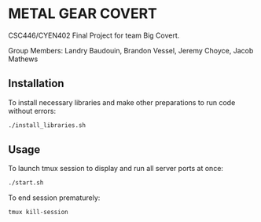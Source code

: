 # METAL GEAR COVERT
CSC446/CYEN402 Final Project for team Big Covert.

Group Members:  Landry Baudouin, Brandon Vessel, Jeremy Choyce, Jacob Mathews

## Installation
To install necessary libraries and make other preparations to run code without errors:
```bash
./install_libraries.sh
```

## Usage
To launch tmux session to display and run all server ports at once:
```bash
./start.sh
```

To end session prematurely:
```bash
tmux kill-session
```
